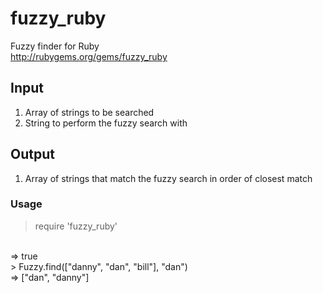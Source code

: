 # fuzzy_ruby

Fuzzy finder for Ruby
<br>
http://rubygems.org/gems/fuzzy_ruby

## Input

1. Array of strings to be searched
2. String to perform the fuzzy search with

## Output

1. Array of strings that match the fuzzy search in order of closest match

### Usage
> require 'fuzzy_ruby'
<br>
=> true
<br>
> Fuzzy.find(["danny", "dan", "bill"], "dan")
<br>
=> ["dan", "danny"]
